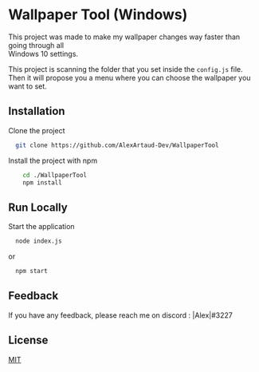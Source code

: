 
# Wallpaper Tool (Windows)

This project was made to make my wallpaper changes way faster than going through all  
Windows 10 settings.

This project is scanning the folder that you set inside the `config.js` file.  
Then it will propose you a menu where you can choose the wallpaper you want to set.


## Installation

Clone the project

```bash
  git clone https://github.com/AlexArtaud-Dev/WallpaperTool
```

Install the project with npm

```bash
    cd ./WallpaperTool
    npm install
```

## Run Locally

Start the application

```bash
  node index.js
```

or

```bash
  npm start
```


## Feedback

If you have any feedback, please reach me on discord : |Alex|#3227




## License

[MIT](https://github.com/AlexArtaud-Dev/WallpaperTool/blob/master/LICENSE)

